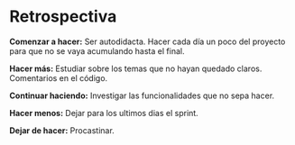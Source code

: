 # Retrospectiva
**Comenzar a hacer:**
Ser autodidacta.
Hacer cada día un poco del proyecto para que no se vaya acumulando hasta el final.

**Hacer más:**
Estudiar sobre los temas que no hayan quedado claros.
Comentarios en el código.

**Continuar haciendo:**
Investigar las funcionalidades que no sepa hacer.

**Hacer menos:**
Dejar para los ultimos dias el sprint.

**Dejar de hacer:**
Procastinar.